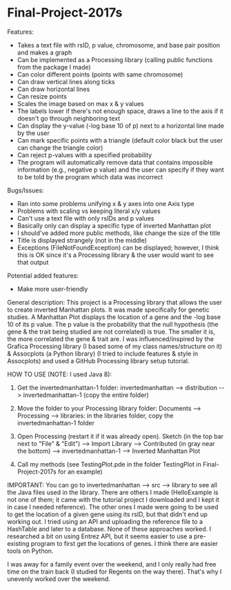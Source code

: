 # Final-Project-2017s
Features:
- Takes a text file with rsID, p value, chromosome, and base pair position and makes a graph
- Can be implemented as a Processing library (calling public functions from the package I made)
- Can color different points (points with same chromosome)
- Can draw vertical lines along ticks
- Can draw horizontal lines
- Can resize points
- Scales the image based on max x & y values
- The labels lower if there's not enough space, draws a line to the axis if it doesn't go through neighboring text
- Can display the y-value (-log base 10 of p) next to a horizontal line made by the user
- Can mark specific points with a triangle (default color black but the user can change the triangle color)
- Can reject p-values with a specified probability
- The program will automatically remove data that contains impossible information (e.g., negative p value) and the user can specify if they want to be told by the program which data was incorrect


Bugs/Issues:
- Ran into some problems unifying x & y axes into one Axis type
- Problems with scaling vs keeping literal x/y values
- Can't use a text file with only rsIDs and p values
- Basically only can display a specific type of inverted Manhattan plot
- I should've added more public methods, like change the size of the title
- Title is displayed strangely (not in the middle)
- Exceptions (FileNotFoundException) can be displayed; however, I think this is OK since it's a Processing library & the user would want to see that output

Potential added features:
- Make more user-friendly


General description: This project is a Processing library that allows the user to create inverted Manhattan plots. It was made specifically for genetic studies. 
A Manhattan Plot displays the location of a gene and the -log base 10 of its p value. The p value is the probability that the null hypothesis (the gene & the trait being studied are not correlated) is true. The smaller it is, the more correlated the gene & trait are. 
I was influenced/inspired by the Grafica Processing library (I based some of my class names/structure on it) & Assocplots (a Python library) (I tried to include features & style in Assocplots) and used a GitHub Processing library setup tutorial.

HOW TO USE (NOTE: I used Java 8): 
1. Get the invertedmanhattan-1 folder: invertedmanhattan --> distribution --> invertedmanhattan-1 (copy the entire folder)

2. Move the folder to your Processing library folder: Documents --> Processing --> libraries: in the libraries folder, copy the  invertedmanhattan-1 folder

3. Open Processing (restart it if it was already open). 
Sketch (in the top bar next to "File" & "Edit") --> Import Library --> Contributed (in gray near the bottom) --> invertedmanhattan-1 --> 
 Inverted Manhattan Plot
  
4. Call my methods (see TestingPlot.pde in the folder TestingPlot in Final-Project-2017s for an example)

IMPORTANT: You can go to invertedmanhattan --> src --> library to see all the Java files used in the library. There are others I made (HelloExample is not one of them; it came with the tutorial project I downloaded and I kept it in case I needed reference). The other ones I made were going to be used to get the location of a given gene using its rsID, but that didn't end up working out. 
I tried using an API and uploading the reference file to a HashTable and later to a database. None of these approaches worked. I researched a bit on using Entrez API, but it seems easier to use a pre-existing program to first get the locations of genes. I think there are easier tools on Python.

I was away for a family event over the weekend, and I only really had free time on the train back (I studied for Regents on the way there). That's why I unevenly worked over the weekend.
